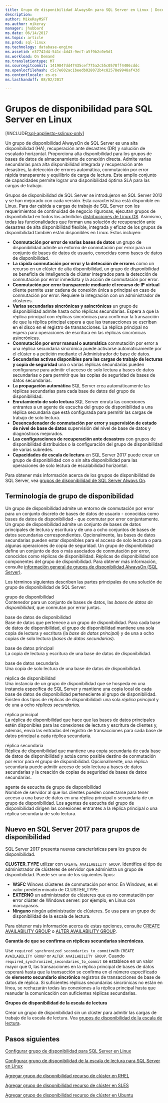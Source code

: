 ```yaml
---
title: Grupo de disponibilidad AlwaysOn para SQL Server en Linux | Documentos de Microsoft
description: 
author: MikeRayMSFT
ms.author: mikeray
manager: jhubbard
ms.date: 06/14/2017
ms.topic: article
ms.prod: sql-linux
ms.technology: database-engine
ms.assetid: e37742d4-541c-4d43-9ec7-a5f9b2c0e5d1
ms.workload: On Demand
ms.translationtype: MT
ms.sourcegitcommit: 1419847dd47435cef775a2c55c0578ff4406cddc
ms.openlocfilehash: c5c7e602ac1beedb028072b4c82578e9948af43d
ms.contentlocale: es-es
ms.lasthandoff: 08/02/2017

---
```

# <a name="availability-groups-for-sql-server-on-linux"></a>Grupos de disponibilidad para SQL Server en Linux

[!INCLUDE[tsql-appliesto-sslinux-only](../includes/tsql-appliesto-sslinux-only.md)]

Un grupo de disponibilidad AlwaysOn de SQL Server es una alta disponibilidad (HA), recuperación ante desastres (DR) y solución de escalado horizontal. Proporciona alta disponibilidad para los grupos de bases de datos de almacenamiento de conexión directa. Admite varias secundarias para alta disponibilidad integrada y recuperación ante desastres, la detección de errores automática, conmutación por error rápida transparente y equilibrio de carga de lectura. Este amplio conjunto de capacidades permite lograr una disponibilidad óptima SLA para las cargas de trabajo.

Grupos de disponibilidad de SQL Server se introdujeron en SQL Server 2012 y se han mejorado con cada versión. Esta característica está disponible en Linux. Para dar cabida a cargas de trabajo de SQL Server con los requerimientos de continuidad de negocio rigurosas, ejecutan grupos de disponibilidad en todos los admitidos [distribuciones de Linux OS](sql-server-linux-release-notes.md). Asimismo, todas las funcionalidades que forman una solución de recuperación ante desastres de alta disponibilidad flexible, integrada y eficaz de los grupos de disponibilidad también están disponibles en Linux. Estos incluyen: 

- **Conmutación por error de varias bases de datos** un grupo de disponibilidad admite un entorno de conmutación por error para un conjunto de bases de datos de usuario, conocidas como bases de datos de disponibilidad.
- **La rápida conmutación por error y la detección de errores** como un recurso en un clúster de alta disponibilidad, un grupo de disponibilidad se beneficia de inteligencia de clúster integrados para la detección de conmutación por error inmediata y la acción de conmutación por error.
- **Conmutación por error transparente mediante el recurso de IP virtual** cliente permite usar cadena de conexión única a principal en caso de conmutación por error. Requiere la integración con un administrador de clústeres.
- **Varias secundarias sincrónicas y asincrónicas** un grupo de disponibilidad admite hasta ocho réplicas secundarias. Espera a que la réplica principal con réplicas sincrónicas para confirmar la transacción de que la réplica principal espera a que las transacciones se escriban en el disco en el registro de transacciones. La réplica principal no espera para operaciones de escritura en las réplicas sincrónicas asincrónicas.  
- **Conmutación por error manual o automática** conmutación por error a una réplica secundaria sincrónica puede activarse automáticamente por el clúster o a petición mediante el Administrador de base de datos.
- **Secundarias activas disponibles para las cargas de trabajo de lecturas y copia de seguridad** una o varias réplicas secundarias pueden configurarse para admitir el acceso de solo lectura a bases de datos secundarias o para permitir que las copias de seguridad de bases de datos secundarias.
- **La propagación automática** SQL Server crea automáticamente las réplicas secundarias para cada base de datos del grupo de disponibilidad.
- **Enrutamiento de solo lectura** SQL Server enruta las conexiones entrantes a un agente de escucha del grupo de disponibilidad a una réplica secundaria que está configurada para permitir las cargas de trabajo de solo lectura. 
- **Desencadenador de conmutación por error y supervisión de estado de nivel de base de datos** supervisión del nivel de base de datos y diagnósticos mejorados. 
- **Las configuraciones de recuperación ante desastres** con grupos de disponibilidad distribuidos o la configuración del grupo de disponibilidad de varias subredes. 
- **Capacidades de escala de lectura** en SQL Server 2017 puede crear un grupo de disponibilidad con o sin alta disponibilidad para las operaciones de solo lectura de escalabilidad horizontal. 


Para obtener más información acerca de los grupos de disponibilidad de SQL Server, vea [grupos de disponibilidad de SQL Server Always On](http://msdn.microsoft.com/library/hh510230.aspx).

## <a name="availability-group-terminology"></a>Terminología de grupo de disponibilidad

Un grupo de disponibilidad admite un entorno de conmutación por error para un conjunto discreto de bases de datos de usuario - conocidas como bases de datos de disponibilidad - que conmutar por error conjuntamente. Un grupo de disponibilidad admite un conjunto de bases de datos principales de lectura y escritura y de uno a ocho conjuntos de bases de datos secundarias correspondientes. Opcionalmente, las bases de datos secundarias pueden estar disponibles para el acceso de solo lectura o para algunas operaciones de copia de seguridad. Un grupo de disponibilidad define un conjunto de dos o más asociados de conmutación por error, conocidos como réplicas de disponibilidad. Réplicas de disponibilidad son componentes del grupo de disponibilidad. Para obtener más información, consulte [información general de grupos de disponibilidad AlwaysOn (SQL Server)](http://msdn.microsoft.com/library/ff877884.aspx).

Los términos siguientes describen las partes principales de una solución de grupo de disponibilidad de SQL Server:

 grupo de disponibilidad  
 Contenedor para un conjunto de bases de datos, las *bases de datos de disponibilidad*, que conmutan por error juntas.  
  
 base de datos de disponibilidad  
 Base de datos que pertenece a un grupo de disponibilidad. Para cada base de datos de disponibilidad, el grupo de disponibilidad mantiene una sola copia de lectura y escritura (la *base de datos principal*) y de una a ocho copias de solo lectura (*bases de datos secundarias*).  
  
 base de datos principal  
 La copia de lectura y escritura de una base de datos de disponibilidad.  
  
 base de datos secundaria  
 Una copia de solo lectura de una base de datos de disponibilidad.  
  
 réplica de disponibilidad  
 Una instancia de un grupo de disponibilidad que se hospeda en una instancia específica de SQL Server y mantiene una copia local de cada base de datos de disponibilidad perteneciente al grupo de disponibilidad. Existen dos tipos de réplicas de disponibilidad: una sola *réplica principal* y de una a ocho *réplicas secundarias*.  
  
 réplica principal  
 La réplica de disponibilidad que hace que las bases de datos principales estén disponibles para las conexiones de lectura y escritura de clientes y, además, envía las entradas del registro de transacciones para cada base de datos principal a cada réplica secundaria.  
  
 réplica secundaria  
 Réplica de disponibilidad que mantiene una copia secundaria de cada base de datos de disponibilidad y actúa como posible destino de conmutación por error para el grupo de disponibilidad. Opcionalmente, una réplica secundaria puede admitir acceso de solo lectura a bases de datos secundarias y la creación de copias de seguridad de bases de datos secundarias.  
  
 agente de escucha de grupo de disponibilidad  
 Nombre de servidor al que los clientes pueden conectarse para tener acceso a una base de datos en una réplica principal o secundaria de un grupo de disponibilidad. Los agentes de escucha del grupo de disponibilidad dirigen las conexiones entrantes a la réplica principal o una réplica secundaria de solo lectura.  


## <a name="new-in-sql-server-2017-for-availability-groups"></a>Nuevo en SQL Server 2017 para grupos de disponibilidad

SQL Server 2017 presenta nuevas características para los grupos de disponibilidad.

**CLUSTER_TYPE** utilizar con `CREATE AVAILABILITY GROUP`. Identifica el tipo de administrador de clústeres de servidor que administra un grupo de disponibilidad. Puede ser uno de los siguientes tipos:

   - **WSFC** Winows clústeres de conmutación por error. En Windows, es el valor predeterminado de CLUSTER_TYPE.
   - **EXTERNO** un administrador de clústeres que es no conmutación por error clúster de Windows server: por ejemplo, en Linux con marcapasos.
   - **Ninguno** ningún administrador de clústeres. Se usa para un grupo de disponibilidad de la escala de lectura.

Para obtener más información acerca de estas opciones, consulte [CREATE AVAILABILITY GROUP](http://msdn.microsoft.com/library/ff878399.aspx) o [ALTER AVAILABILITY GROUP](http://msdn.microsoft.com/library/ff878601.aspx).

**Garantía de que se confirma en réplicas secundarias sincrónicas.**

Use `required_synchronized_secondaries_to_commit`with `CREATE AVAILABILITY GROUP` or `ALTER AVAILABILITY GROUP`. Cuando `required_synchronized_secondaries_to_commit` se establece en un valor mayor que 0, las transacciones en la réplica principal de bases de datos esperará hasta que la transacción se confirma en el número especificado de **elemento secundario sincrónico** registros de transacciones de base de datos de réplica. Si suficientes réplicas secundarias sincrónicas no están en línea, se rechazarán todas las conexiones a la réplica principal hasta que reanudar la comunicación con suficientes réplicas secundarias.

**Grupos de disponibilidad de la escala de lectura**

Crear un grupo de disponibilidad sin un clúster para admitir las cargas de trabajo de la escala de lectura. Vea [grupos de disponibilidad de la escala de lectura](../database-engine/availability-groups/windows/read-scale-availability-groups.md).

## <a name="next-steps"></a>Pasos siguientes

[Configurar grupo de disponibilidad para SQL Server en Linux](sql-server-linux-availability-group-configure-ha.md)

[Configurar grupo de disponibilidad de la escala de lectura para SQL Server en Linux](sql-server-linux-availability-group-configure-rs.md)

[Agregar grupo de disponibilidad recurso de clúster en RHEL](sql-server-linux-availability-group-cluster-rhel.md)

[Agregar grupo de disponibilidad recurso de clúster en SLES](sql-server-linux-availability-group-cluster-sles.md)

[Agregar grupo de disponibilidad recurso de clúster en Ubuntu](sql-server-linux-availability-group-cluster-ubuntu.md)

